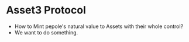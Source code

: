 # Asset3 Protocol
+ How to Mint pepole's natural value to Assets with their whole control?
+ We want to do something.
